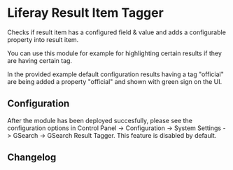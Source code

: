 # Liferay Result Item Tagger

Checks if result item has a configured field & value and adds a configurable property into result item.

You can use this module for example for highlighting certain results if they are having certain tag. 

In the provided example default configuration results having a tag "official" are being added a property "official" and shown with green sign on the UI.

## Configuration

After the module has been deployed succesfully, please see the configuration options in Control Panel -> Configuration -> System Settings -> GSearch -> GSearch Result Tagger. This feature is disabled by default.

## Changelog

